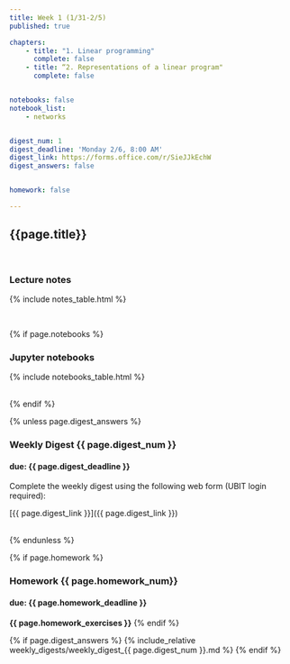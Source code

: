 ```yaml
---
title: Week 1 (1/31-2/5)
published: true

chapters:
    - title: "1. Linear programming"
      complete: false
    - title: “2. Representations of a linear program"
      complete: false


notebooks: false
notebook_list:
    - networks


digest_num: 1
digest_deadline: 'Monday 2/6, 8:00 AM'
digest_link: https://forms.office.com/r/SieJJkEchW
digest_answers: false


homework: false

---
```


<style>
    ul {
        padding-left: 20px;
    }
</style>


## {{page.title}}

<br/>

### Lecture notes

{% include notes_table.html %}

<br/>

{% if page.notebooks %}
### Jupyter notebooks

{% include notebooks_table.html %}

<br/>
{% endif %}

{% unless page.digest_answers %}
### Weekly Digest {{ page.digest_num }}
#### due: {{ page.digest_deadline }}

Complete the weekly digest using the following web form (UBIT login required):

[{{ page.digest_link }}]({{ page.digest_link }})

<br/>
{% endunless %}

{% if page.homework %}
### Homework {{ page.homework_num}}
#### due: {{ page.homework_deadline }}

<b>{{ page.homework_exercises }}</b>
{% endif %}

{% if page.digest_answers %}
{% include_relative weekly_digests/weekly_digest_{{ page.digest_num }}.md %}
{% endif %}